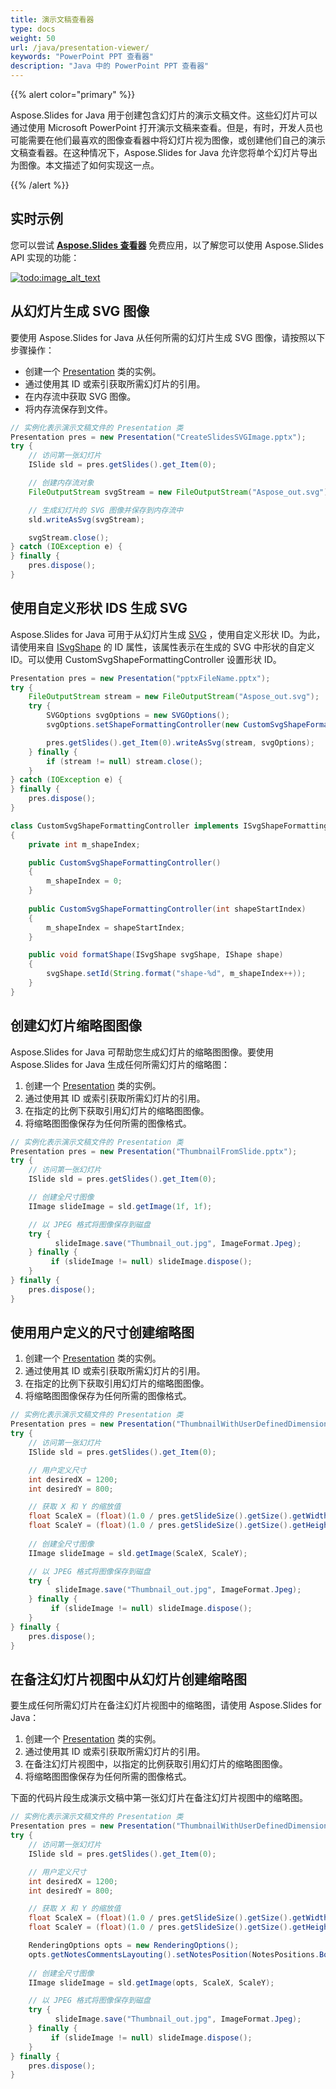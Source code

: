 ```yaml
---
title: 演示文稿查看器
type: docs
weight: 50
url: /java/presentation-viewer/
keywords: "PowerPoint PPT 查看器"
description: "Java 中的 PowerPoint PPT 查看器"
---
```


{{% alert color="primary" %}} 

Aspose.Slides for Java 用于创建包含幻灯片的演示文稿文件。这些幻灯片可以通过使用 Microsoft PowerPoint 打开演示文稿来查看。但是，有时，开发人员也可能需要在他们最喜欢的图像查看器中将幻灯片视为图像，或创建他们自己的演示文稿查看器。在这种情况下，Aspose.Slides for Java 允许您将单个幻灯片导出为图像。本文描述了如何实现这一点。

{{% /alert %}} 

## **实时示例**
您可以尝试 [**Aspose.Slides 查看器**](https://products.aspose.app/slides/viewer/) 免费应用，以了解您可以使用 Aspose.Slides API 实现的功能：

[](https://products.aspose.app/slides/viewer/)

[![todo:image_alt_text](slides-viewer.png)](https://products.aspose.app/slides/viewer/)

## **从幻灯片生成 SVG 图像**
要使用 Aspose.Slides for Java 从任何所需的幻灯片生成 SVG 图像，请按照以下步骤操作：

- 创建一个 [Presentation](https://reference.aspose.com/slides/java/com.aspose.slides/Presentation) 类的实例。
- 通过使用其 ID 或索引获取所需幻灯片的引用。
- 在内存流中获取 SVG 图像。
- 将内存流保存到文件。

```java
// 实例化表示演示文稿文件的 Presentation 类
Presentation pres = new Presentation("CreateSlidesSVGImage.pptx");
try {
    // 访问第一张幻灯片
    ISlide sld = pres.getSlides().get_Item(0);

    // 创建内存流对象
    FileOutputStream svgStream = new FileOutputStream("Aspose_out.svg");

    // 生成幻灯片的 SVG 图像并保存到内存流中
    sld.writeAsSvg(svgStream);

    svgStream.close();
} catch (IOException e) {
} finally {
    pres.dispose();
}
```

## **使用自定义形状 IDS 生成 SVG**
Aspose.Slides for Java 可用于从幻灯片生成 [SVG](https://docs.fileformat.com/page-description-language/svg/) ，使用自定义形状 ID。为此，请使用来自 [ISvgShape](https://reference.aspose.com/slides/java/com.aspose.slides/ISvgShape) 的 ID 属性，该属性表示在生成的 SVG 中形状的自定义 ID。可以使用 CustomSvgShapeFormattingController 设置形状 ID。

```java
Presentation pres = new Presentation("pptxFileName.pptx");
try {
    FileOutputStream stream = new FileOutputStream("Aspose_out.svg");
    try {
        SVGOptions svgOptions = new SVGOptions();
        svgOptions.setShapeFormattingController(new CustomSvgShapeFormattingController());

        pres.getSlides().get_Item(0).writeAsSvg(stream, svgOptions);
    } finally {
        if (stream != null) stream.close();
    }
} catch (IOException e) {
} finally {
    pres.dispose();
}
```
```java
class CustomSvgShapeFormattingController implements ISvgShapeFormattingController
{
    private int m_shapeIndex;

    public CustomSvgShapeFormattingController()
    {
        m_shapeIndex = 0;
    }
    
    public CustomSvgShapeFormattingController(int shapeStartIndex)
    {
        m_shapeIndex = shapeStartIndex;
    }

    public void formatShape(ISvgShape svgShape, IShape shape)
    {
        svgShape.setId(String.format("shape-%d", m_shapeIndex++));
    }
}
```

## **创建幻灯片缩略图图像**
Aspose.Slides for Java 可帮助您生成幻灯片的缩略图图像。要使用 Aspose.Slides for Java 生成任何所需幻灯片的缩略图：

1. 创建一个 [Presentation](https://reference.aspose.com/slides/java/com.aspose.slides/Presentation) 类的实例。
1. 通过使用其 ID 或索引获取所需幻灯片的引用。
1. 在指定的比例下获取引用幻灯片的缩略图图像。
1. 将缩略图图像保存为任何所需的图像格式。

```java
// 实例化表示演示文稿文件的 Presentation 类
Presentation pres = new Presentation("ThumbnailFromSlide.pptx");
try {
    // 访问第一张幻灯片
    ISlide sld = pres.getSlides().get_Item(0);

    // 创建全尺寸图像
    IImage slideImage = sld.getImage(1f, 1f);

    // 以 JPEG 格式将图像保存到磁盘
    try {
          slideImage.save("Thumbnail_out.jpg", ImageFormat.Jpeg);
    } finally {
         if (slideImage != null) slideImage.dispose();
    }
} finally {
    pres.dispose();
}
```

## **使用用户定义的尺寸创建缩略图**

1. 创建一个 [Presentation](https://reference.aspose.com/slides/java/com.aspose.slides/Presentation) 类的实例。
1. 通过使用其 ID 或索引获取所需幻灯片的引用。
1. 在指定的比例下获取引用幻灯片的缩略图图像。
1. 将缩略图图像保存为任何所需的图像格式。

```java
// 实例化表示演示文稿文件的 Presentation 类
Presentation pres = new Presentation("ThumbnailWithUserDefinedDimensions.pptx");
try {
    // 访问第一张幻灯片
    ISlide sld = pres.getSlides().get_Item(0);

    // 用户定义尺寸
    int desiredX = 1200;
    int desiredY = 800;

    // 获取 X 和 Y 的缩放值
    float ScaleX = (float)(1.0 / pres.getSlideSize().getSize().getWidth()) * desiredX;
    float ScaleY = (float)(1.0 / pres.getSlideSize().getSize().getHeight()) * desiredY;
    
    // 创建全尺寸图像
    IImage slideImage = sld.getImage(ScaleX, ScaleY);

    // 以 JPEG 格式将图像保存到磁盘
    try {
          slideImage.save("Thumbnail_out.jpg", ImageFormat.Jpeg);
    } finally {
         if (slideImage != null) slideImage.dispose();
    }
} finally {
    pres.dispose();
}
```

## **在备注幻灯片视图中从幻灯片创建缩略图**
要生成任何所需幻灯片在备注幻灯片视图中的缩略图，请使用 Aspose.Slides for Java：

1. 创建一个 [Presentation](https://reference.aspose.com/slides/java/com.aspose.slides/Presentation) 类的实例。
1. 通过使用其 ID 或索引获取所需幻灯片的引用。
1. 在备注幻灯片视图中，以指定的比例获取引用幻灯片的缩略图图像。
1. 将缩略图图像保存为任何所需的图像格式。

下面的代码片段生成演示文稿中第一张幻灯片在备注幻灯片视图中的缩略图。

```java
// 实例化表示演示文稿文件的 Presentation 类
Presentation pres = new Presentation("ThumbnailWithUserDefinedDimensions.pptx");
try {
    // 访问第一张幻灯片
    ISlide sld = pres.getSlides().get_Item(0);

    // 用户定义尺寸
    int desiredX = 1200;
    int desiredY = 800;

    // 获取 X 和 Y 的缩放值
    float ScaleX = (float)(1.0 / pres.getSlideSize().getSize().getWidth()) * desiredX;
    float ScaleY = (float)(1.0 / pres.getSlideSize().getSize().getHeight()) * desiredY;

    RenderingOptions opts = new RenderingOptions();
    opts.getNotesCommentsLayouting().setNotesPosition(NotesPositions.BottomTruncated);
    
    // 创建全尺寸图像
    IImage slideImage = sld.getImage(opts, ScaleX, ScaleY);

    // 以 JPEG 格式将图像保存到磁盘
    try {
          slideImage.save("Thumbnail_out.jpg", ImageFormat.Jpeg);
    } finally {
         if (slideImage != null) slideImage.dispose();
    }
} finally {
    pres.dispose();
}
```